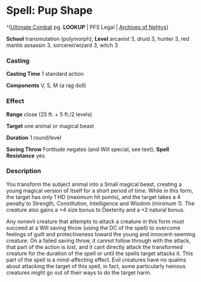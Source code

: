 # Spell: Pup Shape

^([Ultimate Combat][ss-pup-shape] pg. **LOOKUP** | PFS Legal | [Archives of Nehtys][sn-pup-shape])

**School** transmutation (polymorph); **Level** arcanist 3, druid 3, hunter 3, red mantis assassin 3, sorcerer/wizard 3, witch 3

### Casting

**Casting Time** 1 standard action  

**Components** V, S, M (a rag doll)

### Effect

**Range** close (25 ft. + 5 ft./2 levels)  

**Target** one animal or magical beast  

**Duration** 1 round/level  

**Saving Throw** Fortitude negates (and Will special, see text); **Spell Resistance** yes 

### Description

You transform the subject animal into a Small magical beast, creating a young magical version of itself for a short period of time. While in this form, the target has only 1 HD (maximum hit points), and the target takes a 4 penalty to Strength, Constitution, Intelligence and Wisdom (minimum 1). The creature also gains a +4 size bonus to Dexterity and a +2 natural bonus.  

Any nonevil creature that attempts to attack a creature in this form must succeed at a Will saving throw (using the DC of the spell) to overcome feelings of guilt and protectiveness toward the young and innocent-seeming creature. On a failed saving throw, it cannot follow through with the attack, that part of the action is lost, and it cant directly attack the transformed creature for the duration of the spell or until the spells target attacks it. This part of the spell is a mind-affecting effect. Evil creatures have no qualms about attacking the target of this spell, in fact, some particularly heinous creatures might go out of their ways to do the target harm.

[ss-pup-shape]: http://paizo.com/pathfinderRPG/v57
[sn-pup-shape]: http://www.archivesofnethys.com/SpellDisplay.aspx?ItemName=Pup%20Shape